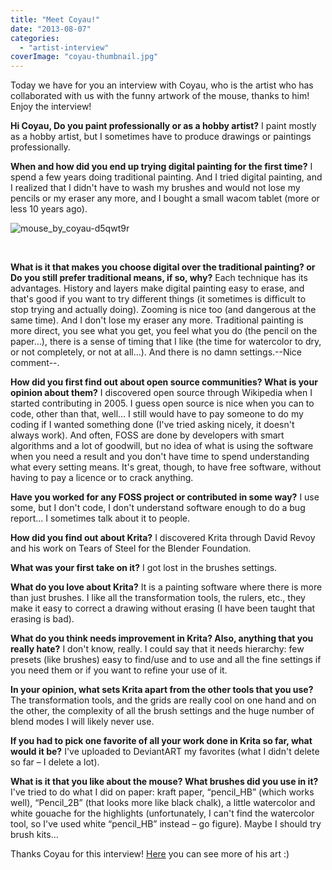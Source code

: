 ```yaml
---
title: "Meet Coyau!"
date: "2013-08-07"
categories: 
  - "artist-interview"
coverImage: "coyau-thumbnail.jpg"
---
```


Today we have for you an interview with Coyau, who is the artist who has collaborated with us with the funny artwork of the mouse, thanks to him! Enjoy the interview!

**Hi Coyau, Do you paint professionally or as a hobby artist?** I paint mostly as a hobby artist, but I sometimes have to produce drawings or paintings professionally.

**When and how did you end up trying digital painting for the first time?** I spend a few years doing traditional painting. And I tried digital painting, and I realized that I didn't have to wash my brushes and would not lose my pencils or my eraser any more, and I bought a small wacom tablet (more or less 10 years ago).

![mouse_by_coyau-d5qwt9r](http://kritawebshopblog.files.wordpress.com/2013/08/mouse_by_coyau-d5qwt9r.png?w=300)

 

**What is it that makes you choose digital over the traditional painting? or Do you still prefer traditional means, if so, why?** Each technique has its advantages. History and layers make digital painting easy to erase, and that's good if you want to try different things (it sometimes is difficult to stop trying and actually doing). Zooming is nice too (and dangerous at the same time). And I don't lose my eraser any more. Traditional painting is more direct, you see what you get, you feel what you do (the pencil on the paper…), there is a sense of timing that I like (the time for watercolor to dry, or not completely, or not at all…). And there is no damn settings.--Nice comment--.

**How did you first find out about open source communities? What is your opinion about them?** I discovered open source through Wikipedia when I started contributing in 2005. I guess open source is nice when you can to code, other than that, well… I still would have to pay someone to do my coding if I wanted something done (I've tried asking nicely, it doesn't always work). And often, FOSS are done by developers with smart algorithms and a lot of goodwill, but no idea of what is using the software when you need a result and you don't have time to spend understanding what every setting means. It's great, though, to have free software, without having to pay a licence or to crack anything.

**Have you worked for any FOSS project or contributed in some way?** I use some, but I don't code, I don't understand software enough to do a bug report… I sometimes talk about it to people.

**How did you find out about Krita?** I discovered Krita through David Revoy and his work on Tears of Steel for the Blender Foundation.

**What was your first take on it?** I got lost in the brushes settings.

**What do you love about Krita?** It is a painting software where there is more than just brushes. I like all the transformation tools, the rulers, etc., they make it easy to correct a drawing without erasing (I have been taught that erasing is bad).

**What do you think needs improvement in Krita? Also, anything that you really hate?** I don't know, really. I could say that it needs hierarchy: few presets (like brushes) easy to find/use and to use and all the fine settings if you need them or if you want to refine your use of it.

**In your opinion, what sets Krita apart from the other tools that you use?** The transformation tools, and the grids are really cool on one hand and on the other, the complexity of all the brush settings and the huge number of blend modes I will likely never use.

**If you had to pick one favorite of all your work done in Krita so far, what would it be?** I've uploaded to DeviantART my favorites (what I didn't delete so far – I delete a lot).

**What is it that you like about the mouse? What brushes did you use in it?** I've tried to do what I did on paper: kraft paper, “pencil\_HB” (which works well), “Pencil\_2B” (that looks more like black chalk), a little watercolor and white gouache for the highlights (unfortunately, I can't find the watercolor tool, so I've used white “pencil\_HB” instead – go figure). Maybe I should try brush kits…

Thanks Coyau for this interview! [Here](http://coyau.deviantart.com/) you can see more of his art :)
